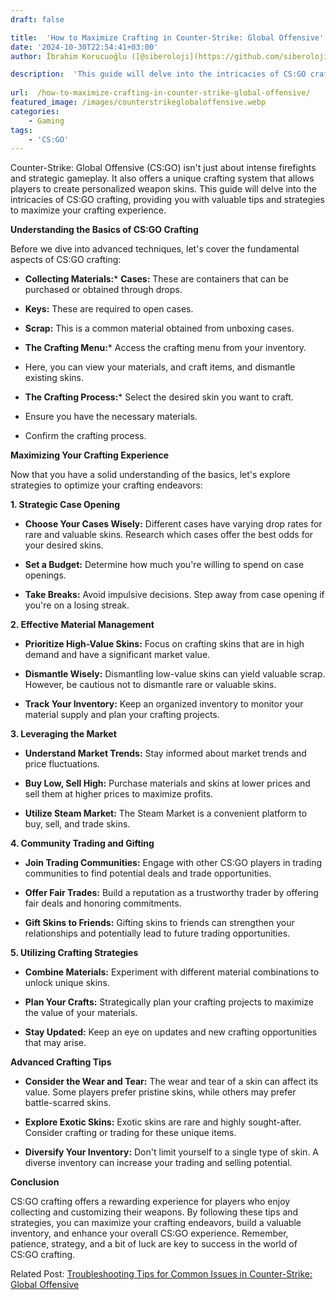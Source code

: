 ```yaml
---
draft: false

title:  'How to Maximize Crafting in Counter-Strike: Global Offensive'
date: '2024-10-30T22:54:41+03:00'
author: İbrahim Korucuoğlu ([@siberoloji](https://github.com/siberoloji))

description:  'This guide will delve into the intricacies of CS:GO crafting, providing you with valuable tips and strategies to maximize your crafting experience.' 
 
url:  /how-to-maximize-crafting-in-counter-strike-global-offensive/
featured_image: /images/counterstrikeglobaloffensive.webp
categories:
    - Gaming
tags:
    - 'CS:GO'
---
```



Counter-Strike: Global Offensive (CS:GO) isn't just about intense firefights and strategic gameplay. It also offers a unique crafting system that allows players to create personalized weapon skins. This guide will delve into the intricacies of CS:GO crafting, providing you with valuable tips and strategies to maximize your crafting experience.



**Understanding the Basics of CS:GO Crafting**



Before we dive into advanced techniques, let's cover the fundamental aspects of CS:GO crafting:


* **Collecting Materials:*** **Cases:** These are containers that can be purchased or obtained through drops.

* **Keys:** These are required to open cases.

* **Scrap:** This is a common material obtained from unboxing cases.



* **The Crafting Menu:*** Access the crafting menu from your inventory.

* Here, you can view your materials, and craft items, and dismantle existing skins.



* **The Crafting Process:*** Select the desired skin you want to craft.

* Ensure you have the necessary materials.

* Confirm the crafting process.

**Maximizing Your Crafting Experience**



Now that you have a solid understanding of the basics, let's explore strategies to optimize your crafting endeavors:



**1. Strategic Case Opening**


* **Choose Your Cases Wisely:** Different cases have varying drop rates for rare and valuable skins. Research which cases offer the best odds for your desired skins.

* **Set a Budget:** Determine how much you're willing to spend on case openings.

* **Take Breaks:** Avoid impulsive decisions. Step away from case opening if you're on a losing streak.




**2. Effective Material Management**


* **Prioritize High-Value Skins:** Focus on crafting skins that are in high demand and have a significant market value.

* **Dismantle Wisely:** Dismantling low-value skins can yield valuable scrap. However, be cautious not to dismantle rare or valuable skins.

* **Track Your Inventory:** Keep an organized inventory to monitor your material supply and plan your crafting projects.




**3. Leveraging the Market**


* **Understand Market Trends:** Stay informed about market trends and price fluctuations.

* **Buy Low, Sell High:** Purchase materials and skins at lower prices and sell them at higher prices to maximize profits.

* **Utilize Steam Market:** The Steam Market is a convenient platform to buy, sell, and trade skins.




**4. Community Trading and Gifting**


* **Join Trading Communities:** Engage with other CS:GO players in trading communities to find potential deals and trade opportunities.

* **Offer Fair Trades:** Build a reputation as a trustworthy trader by offering fair deals and honoring commitments.

* **Gift Skins to Friends:** Gifting skins to friends can strengthen your relationships and potentially lead to future trading opportunities.




**5. Utilizing Crafting Strategies**


* **Combine Materials:** Experiment with different material combinations to unlock unique skins.

* **Plan Your Crafts:** Strategically plan your crafting projects to maximize the value of your materials.

* **Stay Updated:** Keep an eye on updates and new crafting opportunities that may arise.




**Advanced Crafting Tips**


* **Consider the Wear and Tear:** The wear and tear of a skin can affect its value. Some players prefer pristine skins, while others may prefer battle-scarred skins.

* **Explore Exotic Skins:** Exotic skins are rare and highly sought-after. Consider crafting or trading for these unique items.

* **Diversify Your Inventory:** Don't limit yourself to a single type of skin. A diverse inventory can increase your trading and selling potential.




**Conclusion**



CS:GO crafting offers a rewarding experience for players who enjoy collecting and customizing their weapons. By following these tips and strategies, you can maximize your crafting endeavors, build a valuable inventory, and enhance your overall CS:GO experience. Remember, patience, strategy, and a bit of luck are key to success in the world of CS:GO crafting.



Related Post: <a href="https://www.siberoloji.com/troubleshooting-tips-for-common-issues-in-counter-strike-global-offensive/" target="_blank" rel="noreferrer noopener">Troubleshooting Tips for Common Issues in Counter-Strike: Global Offensive</a>
